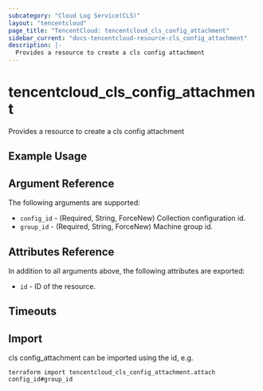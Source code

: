 ```yaml
---
subcategory: "Cloud Log Service(CLS)"
layout: "tencentcloud"
page_title: "TencentCloud: tencentcloud_cls_config_attachment"
sidebar_current: "docs-tencentcloud-resource-cls_config_attachment"
description: |-
  Provides a resource to create a cls config attachment
---
```


# tencentcloud_cls_config_attachment

Provides a resource to create a cls config attachment

## Example Usage



## Argument Reference

The following arguments are supported:

* `config_id` - (Required, String, ForceNew) Collection configuration id.
* `group_id` - (Required, String, ForceNew) Machine group id.

## Attributes Reference

In addition to all arguments above, the following attributes are exported:

* `id` - ID of the resource.



## Timeouts

<no value>


## Import

cls config_attachment can be imported using the id, e.g.

```
terraform import tencentcloud_cls_config_attachment.attach config_id#group_id
```

```


